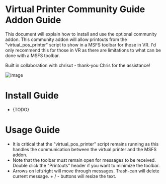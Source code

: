 # Virtual Printer Community Guide Addon Guide

This document will explain how to install and use the optional community addon.  This community addon will allow printouts from the "virtual_pos_printer" script to show in a MSFS toolbar for those in VR.  I'd only recommend this for those in VR as there are limitations to what can be done with a MSFS toolbar.

Built in collaboration with chrisut - thank-you Chris for the assistance!

![image](https://github.com/user-attachments/assets/ab4973c7-11b2-48b4-bd11-053128d64856)

# Install Guide
- {TODO}

# Usage Guide
- It is critical that the "virtual_pos_printer" script remains running as this handles the communication between the virtual printer and the MSFS addon.
- Note that the toolbar must remain open for messages to be received.  Double click the "Printouts" header if you want to minimize the toolbar.
- Arrows on left/right will move through messages.  Trash-can will delete current message. + / - buttons will resize the text.

